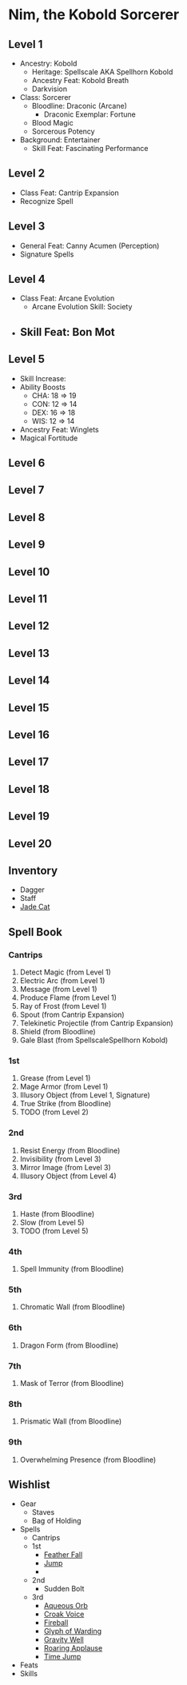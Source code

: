 # Nim, the Kobold Sorcerer

## Level 1

- Ancestry: Kobold
   - Heritage: Spellscale AKA Spellhorn Kobold
   - Ancestry Feat: Kobold Breath
   - Darkvision
- Class: Sorcerer
   - Bloodline: Draconic (Arcane)
      - Draconic Exemplar: Fortune
   - Blood Magic
   - Sorcerous Potency
- Background: Entertainer
   - Skill Feat: Fascinating Performance

## Level 2

- Class Feat: Cantrip Expansion
- Recognize Spell

## Level 3

- General Feat: Canny Acumen (Perception)
- Signature Spells

## Level 4

- Class Feat: Arcane Evolution
   - Arcane Evolution Skill: Society
- Skill Feat: Bon Mot
   - 

## Level 5

- Skill Increase: 
- Ability Boosts
   - CHA: 18 => 19
   - CON: 12 => 14
   - DEX: 16 => 18
   - WIS: 12 => 14
- Ancestry Feat: Winglets
- Magical Fortitude

## Level 6

## Level 7

## Level 8

## Level 9

## Level 10

## Level 11

## Level 12

## Level 13

## Level 14

## Level 15

## Level 16

## Level 17

## Level 18

## Level 19

## Level 20

## Inventory

- Dagger
- Staff
- [Jade Cat](https://2e.aonprd.com/Equipment.aspx?ID=223)

## Spell Book

### Cantrips

1. Detect Magic (from Level 1)
1. Electric Arc (from Level 1)
1. Message (from Level 1)
1. Produce Flame (from Level 1)
1. Ray of Frost (from Level 1)
1. Spout (from Cantrip Expansion)
1. Telekinetic Projectile (from Cantrip Expansion)
1. Shield (from Bloodline)
1. Gale Blast (from SpellscaleSpellhorn Kobold)

### 1st
  
1. Grease (from Level 1)
1. Mage Armor (from Level 1)
1. Illusory Object (from Level 1, Signature)
1. True Strike (from Bloodline)
1. TODO (from Level 2)

### 2nd

1. Resist Energy (from Bloodline)
1. Invisibility (from Level 3)
1. Mirror Image (from Level 3)
1. Illusory Object (from Level 4)

### 3rd

1. Haste (from Bloodline)
1. Slow (from Level 5)
1. TODO (from Level 5)

### 4th

1. Spell Immunity (from Bloodline)

### 5th

1. Chromatic Wall (from Bloodline)

### 6th

1. Dragon Form (from Bloodline)

### 7th

1. Mask of Terror (from Bloodline)

### 8th

1. Prismatic Wall (from Bloodline)

### 9th

1. Overwhelming Presence (from Bloodline)

## Wishlist

- Gear
  - Staves
  - Bag of Holding
- Spells
  - Cantrips
  - 1st
    - [Feather Fall](https://2e.aonprd.com/Spells.aspx?ID=111)
    - [Jump](https://2e.aonprd.com/Spells.aspx?ID=1580)
    - 
  - 2nd
    - Sudden Bolt
  - 3rd
    - [Aqueous Orb](https://2e.aonprd.com/Spells.aspx?ID=1443)
    - [Croak Voice](https://2e.aonprd.com/Spells.aspx?ID=1951)
    - [Fireball](https://2e.aonprd.com/Spells.aspx?ID=1530)
    - [Glyph of Warding](https://2e.aonprd.com/Spells.aspx?ID=138)
    - [Gravity Well](https://2e.aonprd.com/Spells.aspx?ID=577)
    - [Roaring Applause](https://2e.aonprd.com/Spells.aspx?ID=987)
    - [Time Jump](https://2e.aonprd.com/Spells.aspx?ID=1019)
- Feats
- Skills

